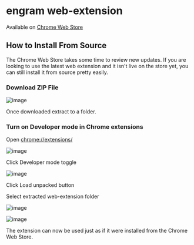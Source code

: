 # engram web-extension

Available on [Chrome Web Store](https://chrome.google.com/webstore/detail/send-to-engram/bloiiipbjdglglljlbnbgcfhhfbfjmjp)

## How to Install From Source

The Chrome Web Store takes some time to review new updates.  If you are looking to use the latest web extension and it isn't live on the store yet, you can still install it from source pretty easily.

### Download ZIP File

![image](https://user-images.githubusercontent.com/1812989/196738334-654602f5-aec8-4f45-9ee0-158a349e41a3.png)

Once downloaded extract to a folder.

### Turn on Developer mode in Chrome extensions

Open [chrome://extensions/](chrome://extensions/)

![image](https://user-images.githubusercontent.com/1812989/196739218-14093bf7-87e5-4c80-8de3-c6aea5a3c573.png)

Click Developer mode toggle

![image](https://user-images.githubusercontent.com/1812989/196739375-3cd07a33-58a8-44e7-9cc0-8391aae34998.png)

Click Load unpacked button

Select extracted web-extension folder

![image](https://user-images.githubusercontent.com/1812989/196739519-805938c7-788a-49ab-bd3f-fd3c0d9ad2b1.png)

![image](https://user-images.githubusercontent.com/1812989/196739637-f0096219-dda3-4ede-a71b-873a996af7e7.png)

The extension can now be used just as if it were installed from the Chrome Web Store.
